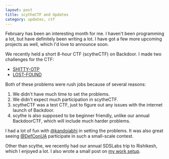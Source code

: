 ```yaml
---
layout: post
title: scytheCTF and Updates
category: updates, ctf
---
```


February has been an interesting month for me. I haven't been programming a lot, but have definitely been writing a lot. I have got a few more upcoming projects as well, which I'd love to announce soon.

We recently held a short 8-hour CTF (scytheCTF) on Backdoor. I made two challenges for the CTF:

- [SHITTY-OTP](https://backdoor.sdslabs.co/challenges/SHITTY-OTP)
- [LOST-FOUND](https://backdoor.sdslabs.co/challenges/LOST-FOUND)

Both of these problems were rush jobs because of several reasons:

1. We didn't have much time to set the problems.
2. We didn't expect much participation in scytheCTF.
3. scytheCTF was a test CTF, just to figure out any issues with the internet launch of Backdoor.
4. scythe is also supposed to be beginner friendly, unlike our annual BackdoorCTF, which will include much harder problems.

I had a lot of fun with [@kandoiabhi](https://twitter.com/kandoiabhi) in setting the problems. It was also great seeing [@DefConUA](https://twitter.com/DefConUA) participate in such a small-scale contest.

Other than scythe, we recently had our annual SDSLabs trip to Rishikesh, which I enjoyed a lot. I also wrote a small post on [my work setup](/setup/).